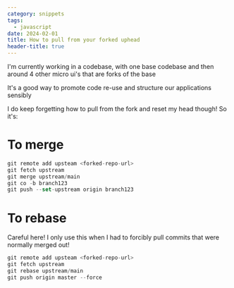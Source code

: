 ```yaml
---
category: snippets
tags:
  - javascript
date: 2024-02-01
title: How to pull from your forked uphead
header-title: true
---
```


I'm currently working in a codebase, with one base codebase and then around 4 other micro ui's that are forks of the base

It's a good way to promote code re-use and structure our applications sensibly

I do keep forgetting how to pull from the fork and reset my head though! So it's:

# To merge
```javascript
git remote add upsteam <forked-repo-url>
git fetch upstream
git merge upstream/main
git co -b branch123
git push --set-upstream origin branch123
```

# To rebase
Careful here!
I only use this when I had to forcibly pull commits that were normally merged out!
```javascript
git remote add upsteam <forked-repo-url>
git fetch upstream
git rebase upstream/main
git push origin master --force 
```
